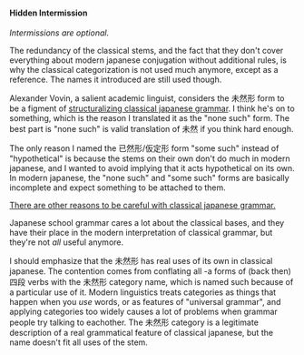 
#### Hidden Intermission


*Intermissions are optional.*


The redundancy of the classical stems, and the fact that they don't cover everything about modern japanese conjugation without additional rules, is why the classical categorization is not used much anymore, except as a reference. The names it introduced are still used though.


Alexander Vovin, a salient academic linguist, considers the 未然形 form to be a figment of [structuralizing classical japanese grammar](https://www.academia.edu/12981120/). I think he's on to something, which is the reason I translated it as the "none such" form. The best part is "none such" is valid translation of 未然 if you think hard enough.


The only reason I named the 已然形/仮定形 form "some such" instead of "hypothetical" is because the stems on their own don't do much in modern japanese, and I wanted to avoid implying that it acts hypothetical on its own. In modern japanese, the "none such" and "some such" forms are basically incomplete and expect something to be attached to them.


[There are other reasons to be careful with classical japanese grammar.](http://no-sword.jp/blog/2005/10/classical-japanese-verb-categories-are.html)


Japanese school grammar cares a lot about the classical bases, and they have their place in the modern interpretation of classical grammar, but they're not *all* useful anymore.


I should emphasize that the 未然形 has real uses of its own in classical japanese. The contention comes from conflating all -a forms of (back then) 四段 verbs with the 未然形 category name, which is named such because of a particular use of it. Modern linguistics treats categories as things that happen when you *use* words, or as features of "universal grammar", and applying categories too widely causes a lot of problems when grammar people try talking to eachother. The 未然形 category is a legitimate description of a real grammatical feature of classical japanese, but the name doesn't fit all uses of the stem.


